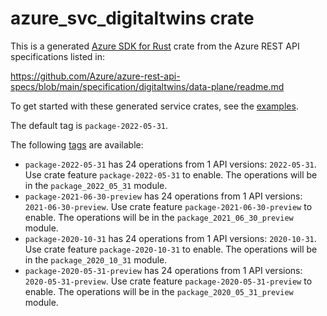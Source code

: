 # azure_svc_digitaltwins crate

This is a generated [Azure SDK for Rust](https://github.com/Azure/azure-sdk-for-rust) crate from the Azure REST API specifications listed in:

https://github.com/Azure/azure-rest-api-specs/blob/main/specification/digitaltwins/data-plane/readme.md

To get started with these generated service crates, see the [examples](https://github.com/Azure/azure-sdk-for-rust/blob/main/services/README.md#examples).

The default tag is `package-2022-05-31`.

The following [tags](https://github.com/Azure/azure-sdk-for-rust/blob/main/services/tags.md) are available:

- `package-2022-05-31` has 24 operations from 1 API versions: `2022-05-31`. Use crate feature `package-2022-05-31` to enable. The operations will be in the `package_2022_05_31` module.
- `package-2021-06-30-preview` has 24 operations from 1 API versions: `2021-06-30-preview`. Use crate feature `package-2021-06-30-preview` to enable. The operations will be in the `package_2021_06_30_preview` module.
- `package-2020-10-31` has 24 operations from 1 API versions: `2020-10-31`. Use crate feature `package-2020-10-31` to enable. The operations will be in the `package_2020_10_31` module.
- `package-2020-05-31-preview` has 24 operations from 1 API versions: `2020-05-31-preview`. Use crate feature `package-2020-05-31-preview` to enable. The operations will be in the `package_2020_05_31_preview` module.